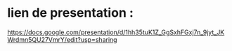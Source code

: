 # lien de presentation :

https://docs.google.com/presentation/d/1hh35tuK1Z_GgSxhFGxj7n_9jyt_JKWrdmn5QU27VmrY/edit?usp=sharing
